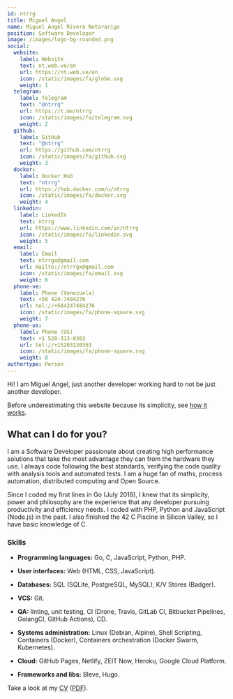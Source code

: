 ```yaml
---
id: ntrrg
title: Miguel Angel
name: Miguel Angel Rivera Notararigo
position: Software Developer
image: /images/logo-bg-rounded.png
social:
  website:
    label: Website
    text: nt.web.ve/en
    url: https://nt.web.ve/en
    icon: /static/images/fa/globe.svg
    weight: 1
  telegram:
    label: Telegram
    text: "@ntrrg"
    url: https://t.me/ntrrg
    icon: /static/images/fa/telegram.svg
    weight: 2
  github:
    label: GitHub
    text: "@ntrrg"
    url: https://github.com/ntrrg
    icon: /static/images/fa/github.svg
    weight: 3
  docker:
    label: Docker Hub
    text: "ntrrg"
    url: https://hub.docker.com/u/ntrrg
    icon: /static/images/fa/docker.svg
    weight: 4
  linkedin:
    label: LinkedIn
    text: ntrrg
    url: https://www.linkedin.com/in/ntrrg
    icon: /static/images/fa/linkedin.svg
    weight: 5
  email:
    label: Email
    text: ntrrgx@gmail.com
    url: mailto://ntrrgx@gmail.com
    icon: /static/images/fa/email.svg
    weight: 6
  phone-ve:
    label: Phone (Venezuela)
    text: +58 424-7484276
    url: tel://+584247484276
    icon: /static/images/fa/phone-square.svg
    weight: 7
  phone-us:
    label: Phone (US)
    text: +1 520-313-0363
    url: tel://+15203130363
    icon: /static/images/fa/phone-square.svg
    weight: 8
authortype: Person
---
```


Hi! I am Miguel Angel, just another developer working hard to not be just
another developer.

Before underestimating this website because its simplicity, see [how it works](./../../projects/ntweb/index.en.md).

## What can I do for you?

I am a Software Developer passionate about creating high performance solutions
that take the most advantage they can from the hardware they use. I always code
following the best standards, verifying the code quality with analysis tools
and automated tests. I am a huge fan of maths, process automation, distributed
computing and Open Source.

Since I coded my first lines in Go (July 2018), I knew that its simplicity,
power and philosophy are the experience that any developer pursuing
productivity and efficiency needs. I coded with PHP, Python and JavaScript
(Node.js) in the past. I also finished the 42 C Piscine in Silicon Valley, so I
have basic knowledge of C.

### Skills

* **Programming languages:** Go, C, JavaScript, Python, PHP.

* **User interfaces:** Web (HTML, CSS, JavaScript).

* **Databases:** SQL (SQLite, PostgreSQL, MySQL), K/V Stores (Badger).

* **VCS:** Git.

* **QA:** linting, unit testing, CI (Drone, Travis, GitLab CI, Bitbucket
  Pipelines, GolangCI, GitHub Actions), CD.

* **Systems administration:** Linux (Debian, Alpine), Shell Scripting,
  Containers (Docker), Containers orchestration (Docker Swarm, Kubernetes).

* **Cloud:** GitHub Pages, Netlify, ZEIT Now, Heroku, Google Cloud Platform.

* **Frameworks and libs:** Bleve, Hugo.

Take a look at my [CV](https://docs.google.com/document/d/1dbXk7CYAAG_MefJ4i5bddwkH6z9esE-y-NjpB1_PGdQ/edit?usp=sharing) ([PDF](/en/cv.pdf)).

